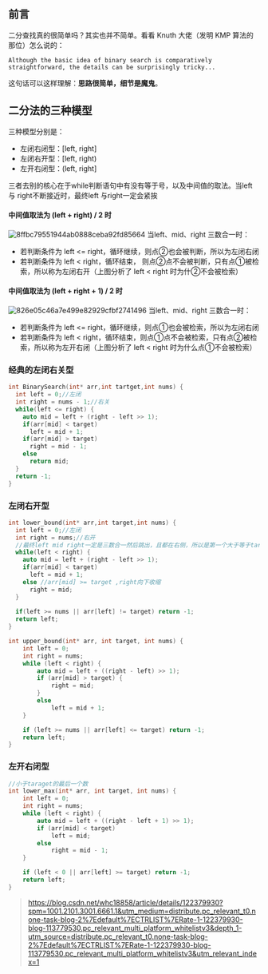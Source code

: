 ## 前言
二分查找真的很简单吗？其实也并不简单。看看 Knuth 大佬（发明 KMP 算法的那位）怎么说的：
```
Although the basic idea of binary search is comparatively straightforward, the details can be surprisingly tricky...
```
这句话可以这样理解：**思路很简单，细节是魔鬼**。
## 二分法的三种模型
三种模型分别是：
- 左闭右闭型：[left, right]
- 左闭右开型：[left, right)
- 左开右闭型：(left, right]

三者去别的核心在于while判断语句中有没有等于号，以及中间值的取法。当left 与 right不断接近时，最终left 与right一定会紧挨
#### 中间值取法为 (left + right) / 2 时
![8ffbc79551944ab0888ceba92fd85664](https://user-images.githubusercontent.com/79822208/204229887-6a13dbcd-e7fe-4792-bbb2-7980ddf7726e.png)
当left、mid、right 三数合一时：
- 若判断条件为 left <= right，循环继续，则点②也会被判断，所以为左闭右闭
- 若判断条件为 left < right，循环结束， 则点②点不会被判断，只有点①被检索，所以称为左闭右开（上图分析了 left < right 时为什②不会被检索）
#### 中间值取法为 (left + right + 1) / 2 时
![826e05c46a7e499e82929cfbf2741496](https://user-images.githubusercontent.com/79822208/204230231-7d0e8cf2-ca4a-45b6-a272-08adba6042c8.png)
当left、mid、right 三数合一时：
- 若判断条件为 left <= right，循环继续，则点①也会被检索，所以为左闭右闭
- 若判断条件为 left <  right，循环结束，则点①点不会被检索，只有点②被检索，所以称为左开右闭（上图分析了 left < right 时为什么点①不会被检索）

### 经典的左闭右关型
```cpp
int BinarySearch(int* arr,int tartget,int nums) {
  int left = 0;//左闭
  int right = nums - 1;//右关
  while(left <= right) { 
    auto mid = left + (right - left >> 1);
    if(arr[mid] < target)
      left = mid + 1;
    if(arr[mid] > target)
      right = mid - 1;
    else
      return mid;
  }
  return -1;
}
```
### 左闭右开型
```cpp
int lower_bound(int* arr,int target,int nums) {
  int left = 0;//左闭
  int right = nums;//右开
  //最终left mid right一定是三数合一然后跳出，且都在右侧，所以是第一个大于等于target的数
  while(left < right) {
    auto mid = left + (right - left >> 1);
    if(arr[mid] < target)
      left = mid + 1;
    else //arr[mid] >= target ,right向下收缩
      right = mid;
  }
  
  if(left >= nums || arr[left] != target) return -1;
  return left;
}

int upper_bound(int* arr, int target, int nums) {
    int left = 0;
    int right = nums;
    while (left < right) {
        auto mid = left + ((right - left) >> 1);
        if (arr[mid] > target) {
            right = mid;
        }
        else
            left = mid + 1;
    }

    if (left >= nums || arr[left] <= target) return -1;
    return left;
}
```

### 左开右闭型
```cpp
//小于taraget的最后一个数
int lower_max(int* arr, int target, int nums) {
    int left = 0;
    int right = nums;
    while (left < right) {
        auto mid = left + ((right - left + 1) >> 1);
        if (arr[mid] < target)
            left = mid;
        else 
            right = mid - 1;
    }

    if (left < 0 || arr[left] >= target) return -1;
    return left;
}
```

> https://blog.csdn.net/whc18858/article/details/122379930?spm=1001.2101.3001.6661.1&utm_medium=distribute.pc_relevant_t0.none-task-blog-2%7Edefault%7ECTRLIST%7ERate-1-122379930-blog-113779530.pc_relevant_multi_platform_whitelistv3&depth_1-utm_source=distribute.pc_relevant_t0.none-task-blog-2%7Edefault%7ECTRLIST%7ERate-1-122379930-blog-113779530.pc_relevant_multi_platform_whitelistv3&utm_relevant_index=1
